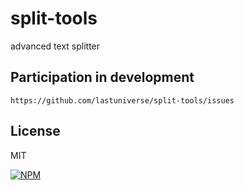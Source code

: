 # split-tools
advanced text splitter




## Participation in development
```
https://github.com/lastuniverse/split-tools/issues
```
## License

MIT

[![NPM](https://nodei.co/npm/split-tools.png?downloads=true&downloadRank=true&stars=true)](https://nodei.co/npm/split-tools/)

[npm-image]: https://img.shields.io/npm/v/split-tools.svg?style=flat
[npm-url]: https://npmjs.org/package/split-tools
[david-image]: http://img.shields.io/david/lastuniverse/split-tools.svg?style=flat
[david-url]: https://david-dm.org/lastuniverse/split-tools
[license-image]: http://img.shields.io/npm/l/split-tools.svg?style=flat
[license-url]: LICENSE
[downloads-image]: http://img.shields.io/npm/dm/split-tools.svg?style=flat
[downloads-url]: https://npmjs.org/package/split-tools
